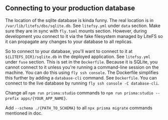 ## Connecting to your production database

The location of the sqlite database is kinda funny. The real location is in
`/var/lib/litefs/dbs/sqlite.db`. See `litefsy.yml` under `data` section. Make
sure they are in sync with `fly.toml` mounts section. However, during
development you connect to it via the fake filesystem managed by LiteFS so it
can propagate any changes to your database to all replicas.

So to connect to your database, you'll want to connect to it at
`${LITEFS_DIR}/sqlite.db` in the deployed application. See `litefsy.yml` under
`fuse` section. This is set in the `Dockerfile`. Because it is SQLite, you
cannot connect to it unless you're running a command-line session on the
machine. You can do this using `fly ssh console`. The Dockerfile simplifies this
further by adding a `database-cli` command. See `Dockerfile`. You can connect to
the live database by running `fly ssh console -C database-cli`.

Change all `npm run prisma:studio` commands to
`npm run prisma:studio --prefix apps/{YOUR_APP_NAME}`.

Add `--schema ./{PATH_TO_SCHEMA}` to all `npx prisma migrate` commands mentioned
in doc.
